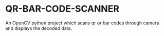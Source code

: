 # QR-BAR-CODE-SCANNER
An OpenCV python project which scans qr or bar codes through camera and displays the decoded data.
